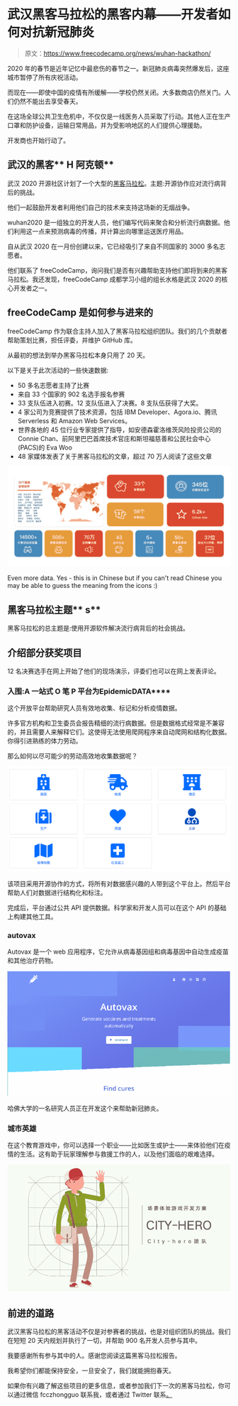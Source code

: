 # 武汉黑客马拉松的黑客内幕——开发者如何对抗新冠肺炎

> 原文：<https://www.freecodecamp.org/news/wuhan-hackathon/>

2020 年的春节是近年记忆中最悲伤的春节之一。新冠肺炎病毒突然爆发后，这座城市暂停了所有庆祝活动。

而现在——即使中国的疫情有所缓解——学校仍然关闭。大多数商店仍然关门。人们仍然不能出去享受春天。

在这场全球公共卫生危机中，不仅仅是一线医务人员采取了行动。其他人正在生产口罩和防护设备，运输日常用品，并为受影响地区的人们提供心理援助。

开发商也开始行动了。

## **武汉的**黑客** H **阿克顿****

武汉 2020 开源社区计划了一个大型的[黑客马拉松](https://github.com/wuhan2020)。主题:开源协作应对流行病背后的挑战。

他们一起鼓励开发者利用他们自己的技术来支持这场新的无烟战争。

wuhan2020 是一组独立的开发人员，他们编写代码来聚合和分析流行病数据。他们利用这一点来预测病毒的传播，并计算出向哪里运送医疗用品。

自从武汉 2020 在一月份创建以来，它已经吸引了来自不同国家的 3000 多名志愿者。

他们联系了 freeCodeCamp，询问我们是否有兴趣帮助支持他们即将到来的黑客马拉松。我还发现，freeCodeCamp 成都学习小组的组长水格是武汉 2020 的核心开发者之一。

## freeCodeCamp 是如何参与进来的

freeCodeCamp 作为联合主持人加入了黑客马拉松组织团队。我们的几个贡献者帮助策划比赛，担任评委，并维护 GitHub 库。

从最初的想法到举办黑客马拉松本身只用了 20 天。

以下是关于此次活动的一些快速数据:

*   50 多名志愿者主持了比赛
*   来自 33 个国家的 902 名选手报名参赛
*   33 支队伍进入初赛。12 支队伍进入了决赛。8 支队伍获得了大奖。
*   4 家公司为竞赛提供了技术资源，包括 IBM Developer、Agora.io、腾讯 Serverless 和 Amazon Web Services。
*   世界各地的 45 位行业专家提供了指导，如安德森霍洛维茨风险投资公司的 Connie Chan、前阿里巴巴首席技术官庄和斯坦福慈善和公民社会中心(PACS)的 Eva Woo
*   48 家媒体发表了关于黑客马拉松的文章，超过 70 万人阅读了这些文章

![image-40](img/f9124be1ef08d23612f62bf54cdc8b48.png)

Even more data. Yes - this is in Chinese but if you can't read Chinese you may be able to guess the meaning from the icons :)

## **黑客马拉松**主题** s**

黑客马拉松的总主题是:使用开源软件解决流行病背后的社会挑战。

## ****介绍部分获奖项目****

12 名决赛选手在网上开始了他们的现场演示，评委们也可以在网上发表评论。

### **入围:A **一站式** O **笔** P **平台为**E**pidemic**D**ATA****

这个开放平台帮助研究人员有效地收集、标记和分析疫情数据。

许多官方机构和卫生委员会报告精细的流行病数据。但是数据格式经常是不兼容的，并且需要人来解释它们。这使得无法使用爬网程序来自动爬网和结构化数据。你得引进熟练的体力劳动。

那么如何以尽可能少的劳动高效地收集数据呢？

![image-149](img/4164e4a2de1c32c3ebfb9a9a0c560c04.png)

该项目采用开源协作的方式，将所有对数据感兴趣的人带到这个平台上。然后平台帮助人们对数据进行结构化和标注。

完成后，平台通过公共 API 提供数据。科学家和开发人员可以在这个 API 的基础上构建其他工具。

### ****autovax****

Autovax 是一个 web 应用程序，它允许从病毒基因组和病毒基因中自动生成疫苗和其他治疗药物。

![image-151](img/8eb7fd70747c8f8683b3122d40785fd2.png)

哈佛大学的一名研究人员正在开发这个来帮助新冠肺炎。

### ****城市英雄****

在这个教育游戏中，你可以选择一个职业——比如医生或护士——来体验他们在疫情的生活。这有助于玩家理解参与救援工作的人，以及他们面临的艰难选择。

![image-148](img/eb17f67e9c9e2711997e612f9d324095.png)

## 前进的道路

武汉黑客马拉松的黑客活动不仅是对参赛者的挑战，也是对组织团队的挑战。我们在短短 20 天内规划并执行了一切，并帮助 900 名开发人员参与其中。

我要感谢所有参与其中的人。感谢您阅读这篇黑客马拉松报告。

我希望你们都能保持安全，一旦安全了，我们就能拥抱春天。

如果你有兴趣了解这些项目的更多信息，或者参加我们下一次的黑客马拉松，你可以通过微信 fcczhongguo 联系我，或者通过 Twitter 联系[。](https://twitter.com/miyaliu666)